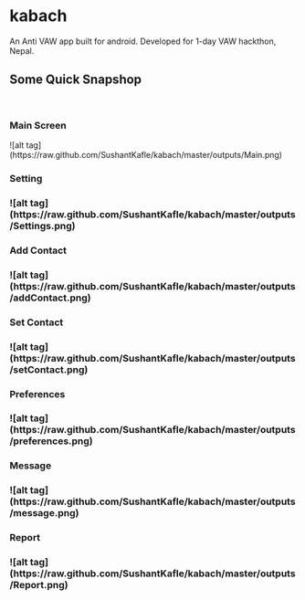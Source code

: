 kabach
======

An Anti VAW app built for android. Developed for 1-day VAW hackthon, Nepal.


<h2> Some Quick Snapshop </h2>
<br/>
<h3> Main Screen </h3>
![alt tag](https://raw.github.com/SushantKafle/kabach/master/outputs/Main.png)<br/>

<h3>Setting<h3/>
![alt tag](https://raw.github.com/SushantKafle/kabach/master/outputs/Settings.png)<br/>

<h3>Add Contact<h3/>
![alt tag](https://raw.github.com/SushantKafle/kabach/master/outputs/addContact.png)<br/>

<h3>Set Contact<h3/>
![alt tag](https://raw.github.com/SushantKafle/kabach/master/outputs/setContact.png)<br/>

<h3>Preferences<h3/>
![alt tag](https://raw.github.com/SushantKafle/kabach/master/outputs/preferences.png)<br/>

<h3>Message<h3/>
![alt tag](https://raw.github.com/SushantKafle/kabach/master/outputs/message.png)<br/>

<h3>Report<h3/>
![alt tag](https://raw.github.com/SushantKafle/kabach/master/outputs/Report.png)<br/>
